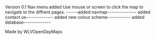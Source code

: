 Version 0.1 Nav menu added 
Use mouse or screen to click the map to navigate to the diffrent pages.
------added navmap---------------
added contact us--------------
added new colour scheme------------
added database--------------


Made by WLVOpenDayMaps
